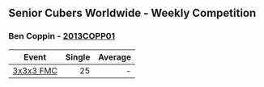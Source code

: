 ## Senior Cubers Worldwide - Weekly Competition
### Ben Coppin - [2013COPP01](https://www.worldcubeassociation.org/persons/2013COPP01)

| Event | Single | Average |
| -- | --: | --: |
| [3x3x3 FMC](ben_coppin/333fm.md) | 25 | - |

<!-- Global site tag (gtag.js) - Google Analytics -->
<script async src="https://www.googletagmanager.com/gtag/js?id=UA-86348435-3"></script>
<script>window.dataLayer = window.dataLayer || []; function gtag() {dataLayer.push(arguments);} gtag('js', new Date()); gtag('config', 'UA-86348435-3');</script>
